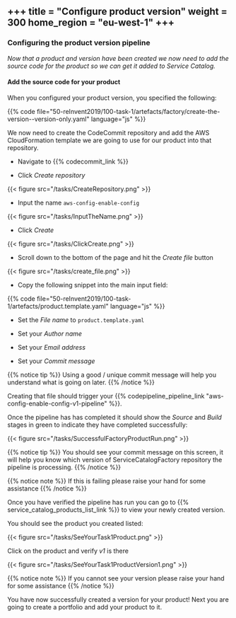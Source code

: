 +++
title = "Configure product version"
weight = 300
home_region = "eu-west-1"
+++
---

### Configuring the product version pipeline

_Now that a product and version have been created we now need to add the source code for the product so we can get it
added to Service Catalog._


#### Add the source code for your product
When you configured your product version, you specified the following: 

{{% code file="50-reInvent2019/100-task-1/artefacts/factory/create-the-version--version-only.yaml" language="js" %}}

We now need to create the CodeCommit repository and add the AWS CloudFormation template we are going to use for our
product into that repository.

- Navigate to {{% codecommit_link %}}

- Click *Create repository*

{{< figure src="/tasks/CreateRepository.png" >}}


- Input the name `aws-config-enable-config`

{{< figure src="/tasks/InputTheName.png" >}}

- Click *Create*

{{< figure src="/tasks/ClickCreate.png" >}}

- Scroll down to the bottom of the page and hit the *Create file* button

{{< figure src="/tasks/create_file.png" >}}

- Copy the following snippet into the main input field:

 {{% code 
    file="50-reInvent2019/100-task-1/artefacts/product.template.yaml" 
    language="js" 
 %}}

- Set the *File name* to `product.template.yaml`

- Set your *Author name*
- Set your *Email address*
- Set your *Commit message*

{{% notice tip %}}
Using a good / unique commit message will help you understand what is going on later.
{{% /notice %}}

Creating that file should trigger your 
{{% codepipeline_pipeline_link "aws-config-enable-config-v1-pipeline" %}}.  

Once the pipeline has has completed it should show the *Source* and *Build* stages in green to indicate they have 
completed successfully:

{{< figure src="/tasks/SuccessfulFactoryProductRun.png" >}}

{{% notice tip %}}
You should see your commit message on this screen, it will help you know which version of ServiceCatalogFactory repository the 
pipeline is processing.
{{% /notice %}}

{{% notice note %}}
If this is failing please raise your hand for some assistance
{{% /notice %}}

Once you have verified the pipeline has run you can go to {{% service_catalog_products_list_link %}} to view your newly
created version.

You should see the product you created listed:

{{< figure src="/tasks/SeeYourTask1Product.png" >}}

Click on the product and verify *v1* is there

{{< figure src="/tasks/SeeYourTask1ProductVersion1.png" >}}

{{% notice note %}}
If you cannot see your version please raise your hand for some assistance
{{% /notice %}}

You have now successfully created a version for your product!  Next you are going to create a portfolio and add your
product to it.
